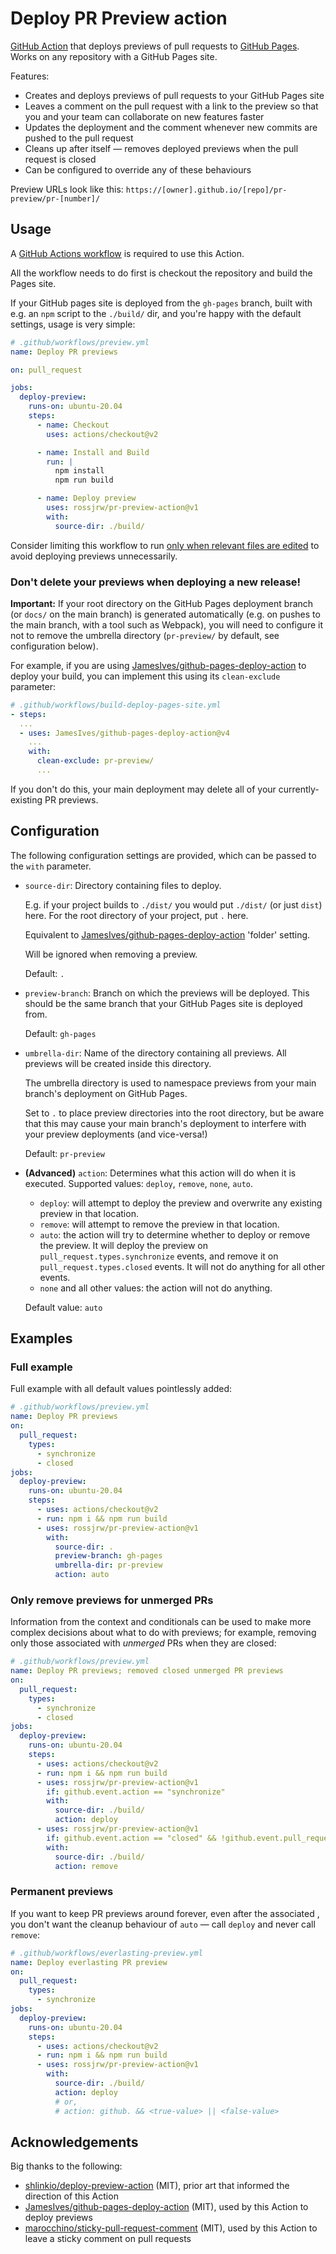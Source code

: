 # Deploy PR Preview action

[GitHub Action](https://github.com/features/actions) that deploys previews
of pull requests to [GitHub Pages](https://pages.github.com/). Works on any
repository with a GitHub Pages site.

Features:

- Creates and deploys previews of pull requests to your GitHub Pages site
- Leaves a comment on the pull request with a link to the preview so that
  you and your team can collaborate on new features faster
- Updates the deployment and the comment whenever new commits are pushed to
  the pull request
- Cleans up after itself &mdash; removes deployed previews when the pull
  request is closed
- Can be configured to override any of these behaviours

Preview URLs look like this:
`https://[owner].github.io/[repo]/pr-preview/pr-[number]/`

## Usage

A [GitHub Actions
workflow](https://docs.github.com/en/actions/learn-github-actions) is
required to use this Action.

All the workflow needs to do first is checkout the repository and build the
Pages site.

If your GitHub pages site is deployed from the `gh-pages` branch, built
with e.g. an `npm` script to the `./build/` dir, and you're happy with the
default settings, usage is very simple:

```yml
# .github/workflows/preview.yml
name: Deploy PR previews

on: pull_request

jobs:
  deploy-preview:
    runs-on: ubuntu-20.04
    steps:
      - name: Checkout
        uses: actions/checkout@v2

      - name: Install and Build
        run: |
          npm install
          npm run build

      - name: Deploy preview
        uses: rossjrw/pr-preview-action@v1
        with:
          source-dir: ./build/
```

Consider limiting this workflow to run [only when relevant files are
edited](https://docs.github.com/en/actions/using-workflows/workflow-syntax-for-github-actions#onpushpull_requestpull_request_targetpathspaths-ignore)
to avoid deploying previews unnecessarily.

### Don't delete your previews when deploying a new release!

**Important:** If your root directory on the GitHub Pages deployment branch
(or `docs/` on the main branch) is generated automatically (e.g. on pushes
to the main branch, with a tool such as Webpack), you will need to configure
it not to remove the umbrella directory (`pr-preview/` by default, see
configuration below).

For example, if you are using
[JamesIves/github-pages-deploy-action](https://github.com/JamesIves/github-pages-deploy-action)
to deploy your build, you can implement this using its `clean-exclude`
parameter:

```yml
# .github/workflows/build-deploy-pages-site.yml
- steps:
  ...
  - uses: JamesIves/github-pages-deploy-action@v4
    ...
    with:
      clean-exclude: pr-preview/
      ...
```

If you don't do this, your main deployment may delete all of your
currently-existing PR previews.

## Configuration

The following configuration settings are provided, which can be passed to
the `with` parameter.

- `source-dir`: Directory containing files to deploy.

  E.g. if your project builds to `./dist/` you would put `./dist/` (or just
  `dist`) here. For the root directory of your project, put `.` here.

  Equivalent to
  [JamesIves/github-pages-deploy-action](https://github.com/JamesIves/github-pages-deploy-action)
  'folder' setting.

  Will be ignored when removing a preview.

  Default: `.`

- `preview-branch`: Branch on which the previews will be deployed. This
  should be the same branch that your GitHub Pages site is deployed from.

  Default: `gh-pages`

- `umbrella-dir`: Name of the directory containing all previews. All
  previews will be created inside this directory.

  The umbrella directory is used to namespace previews from your main
  branch's deployment on GitHub Pages.

  Set to `.` to place preview directories into the root directory, but be
  aware that this may cause your main branch's deployment to interfere with
  your preview deployments (and vice-versa!)

  Default: `pr-preview`

- **(Advanced)** `action`: Determines what this action will do when it is
  executed. Supported values: `deploy`, `remove`, `none`, `auto`.

  - `deploy`: will attempt to deploy the preview and overwrite any
    existing preview in that location.
  - `remove`: will attempt to remove the preview in that location.
  - `auto`: the action will try to determine whether to deploy or remove
    the preview. It will deploy the preview on
    `pull_request.types.synchronize` events, and remove it on
    `pull_request.types.closed` events. It will not do anything for all other
    events.
  - `none` and all other values: the action will not do anything.

  Default value: `auto`

## Examples

### Full example

Full example with all default values pointlessly added:

```yml
# .github/workflows/preview.yml
name: Deploy PR previews
on:
  pull_request:
    types:
      - synchronize
      - closed
jobs:
  deploy-preview:
    runs-on: ubuntu-20.04
    steps:
      - uses: actions/checkout@v2
      - run: npm i && npm run build
      - uses: rossjrw/pr-preview-action@v1
        with:
          source-dir: .
          preview-branch: gh-pages
          umbrella-dir: pr-preview
          action: auto
```

### Only remove previews for unmerged PRs

Information from the context and conditionals can be used to make more
complex decisions about what to do with previews; for example, removing
only those associated with _unmerged_ PRs when they are closed:

```yml
# .github/workflows/preview.yml
name: Deploy PR previews; removed closed unmerged PR previews
on:
  pull_request:
    types:
      - synchronize
      - closed
jobs:
  deploy-preview:
    runs-on: ubuntu-20.04
    steps:
      - uses: actions/checkout@v2
      - run: npm i && npm run build
      - uses: rossjrw/pr-preview-action@v1
        if: github.event.action == "synchronize"
        with:
          source-dir: ./build/
          action: deploy
      - uses: rossjrw/pr-preview-action@v1
        if: github.event.action == "closed" && !github.event.pull_request.merged
        with:
          source-dir: ./build/
          action: remove
```

### Permanent previews

If you want to keep PR previews around forever, even after the associated ,
you don't want the cleanup behaviour of `auto` &mdash; call `deploy` and
never call `remove`:

```yml
# .github/workflows/everlasting-preview.yml
name: Deploy everlasting PR preview
on:
  pull_request:
    types:
      - synchronize
jobs:
  deploy-preview:
    runs-on: ubuntu-20.04
    steps:
      - uses: actions/checkout@v2
      - run: npm i && npm run build
      - uses: rossjrw/pr-preview-action@v1
        with:
          source-dir: ./build/
          action: deploy
          # or,
          # action: github. && <true-value> || <false-value>
```

## Acknowledgements

Big thanks to the following:

- [shlinkio/deploy-preview-action](https://github.com/shlinkio/deploy-preview-action)
  (MIT), prior art that informed the direction of this Action
- [JamesIves/github-pages-deploy-action](https://github.com/JamesIves/github-pages-deploy-action)
  (MIT), used by this Action to deploy previews
- [marocchino/sticky-pull-request-comment](https://github.com/marocchino/sticky-pull-request-comment)
  (MIT), used by this Action to leave a sticky comment on pull requests
